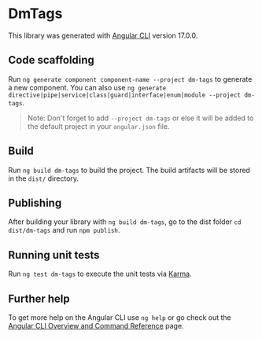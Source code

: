 # DmTags

This library was generated with [Angular CLI](https://github.com/angular/angular-cli) version 17.0.0.

## Code scaffolding

Run `ng generate component component-name --project dm-tags` to generate a new component. You can also use `ng generate directive|pipe|service|class|guard|interface|enum|module --project dm-tags`.
> Note: Don't forget to add `--project dm-tags` or else it will be added to the default project in your `angular.json` file.

## Build

Run `ng build dm-tags` to build the project. The build artifacts will be stored in the `dist/` directory.

## Publishing

After building your library with `ng build dm-tags`, go to the dist folder `cd dist/dm-tags` and run `npm publish`.

## Running unit tests

Run `ng test dm-tags` to execute the unit tests via [Karma](https://karma-runner.github.io).

## Further help

To get more help on the Angular CLI use `ng help` or go check out the [Angular CLI Overview and Command Reference](https://angular.io/cli) page.
